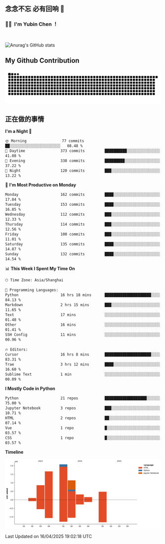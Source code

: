 ## 念念不忘 必有回响  👋
### 👨‍🔧&nbsp;&nbsp;I'm Yubin Chen ！

<br>

![Anurag's GitHub stats](https://github-readme-stats.vercel.app/api?username=abinzzz&count_private=true&show_icons=true&theme=tokyonight)


## My Github Contribution
![](https://github.com/abinzzz/abinzzz/blob/output/github-contribution-grid-snake.svg)

## 正在做的事情

<!--START_SECTION:waka-->
**I'm a Night 🦉** 

```text
🌞 Morning                77 commits          ██░░░░░░░░░░░░░░░░░░░░░░░   08.48 % 
🌆 Daytime                373 commits         ██████████░░░░░░░░░░░░░░░   41.08 % 
🌃 Evening                338 commits         █████████░░░░░░░░░░░░░░░░   37.22 % 
🌙 Night                  120 commits         ███░░░░░░░░░░░░░░░░░░░░░░   13.22 % 
```
📅 **I'm Most Productive on Monday** 

```text
Monday                   162 commits         ████░░░░░░░░░░░░░░░░░░░░░   17.84 % 
Tuesday                  153 commits         ████░░░░░░░░░░░░░░░░░░░░░   16.85 % 
Wednesday                112 commits         ███░░░░░░░░░░░░░░░░░░░░░░   12.33 % 
Thursday                 114 commits         ███░░░░░░░░░░░░░░░░░░░░░░   12.56 % 
Friday                   100 commits         ███░░░░░░░░░░░░░░░░░░░░░░   11.01 % 
Saturday                 135 commits         ████░░░░░░░░░░░░░░░░░░░░░   14.87 % 
Sunday                   132 commits         ████░░░░░░░░░░░░░░░░░░░░░   14.54 % 
```


📊 **This Week I Spent My Time On** 

```text
🕑︎ Time Zone: Asia/Shanghai

💬 Programming Languages: 
Python                   16 hrs 18 mins      █████████████████████░░░░   84.13 % 
Markdown                 2 hrs 15 mins       ███░░░░░░░░░░░░░░░░░░░░░░   11.65 % 
Text                     17 mins             ░░░░░░░░░░░░░░░░░░░░░░░░░   01.48 % 
Other                    16 mins             ░░░░░░░░░░░░░░░░░░░░░░░░░   01.41 % 
SSH Config               11 mins             ░░░░░░░░░░░░░░░░░░░░░░░░░   00.96 % 

🔥 Editors: 
Cursor                   16 hrs 8 mins       █████████████████████░░░░   83.31 % 
Trae                     3 hrs 12 mins       ████░░░░░░░░░░░░░░░░░░░░░   16.60 % 
Sublime Text             1 min               ░░░░░░░░░░░░░░░░░░░░░░░░░   00.09 % 
```

**I Mostly Code in Python** 

```text
Python                   21 repos            ███████████████████░░░░░░   75.00 % 
Jupyter Notebook         3 repos             ███░░░░░░░░░░░░░░░░░░░░░░   10.71 % 
HTML                     2 repos             ██░░░░░░░░░░░░░░░░░░░░░░░   07.14 % 
Vue                      1 repo              █░░░░░░░░░░░░░░░░░░░░░░░░   03.57 % 
CSS                      1 repo              █░░░░░░░░░░░░░░░░░░░░░░░░   03.57 % 
```



**Timeline**

![Lines of Code chart](https://raw.githubusercontent.com/abinzzz/abinzzz/main/assets/bar_graph.png)


 Last Updated on 16/04/2025 19:02:18 UTC
<!--END_SECTION:waka-->


